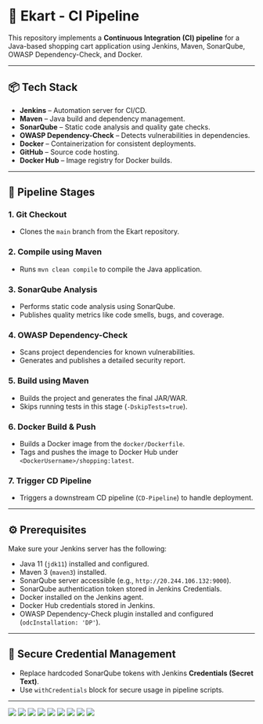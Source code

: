 # 🛒 Ekart - CI Pipeline

This repository implements a **Continuous Integration (CI) pipeline** for a Java-based shopping cart application using Jenkins, Maven, SonarQube, OWASP Dependency-Check, and Docker.

---

## 📦 Tech Stack

- **Jenkins** – Automation server for CI/CD.
- **Maven** – Java build and dependency management.
- **SonarQube** – Static code analysis and quality gate checks.
- **OWASP Dependency-Check** – Detects vulnerabilities in dependencies.
- **Docker** – Containerization for consistent deployments.
- **GitHub** – Source code hosting.
- **Docker Hub** – Image registry for Docker builds.

---

## 🔁 Pipeline Stages

### 1. **Git Checkout**
- Clones the `main` branch from the Ekart repository.

### 2. **Compile using Maven**
- Runs `mvn clean compile` to compile the Java application.

### 3. **SonarQube Analysis**
- Performs static code analysis using SonarQube.
- Publishes quality metrics like code smells, bugs, and coverage.

### 4. **OWASP Dependency-Check**
- Scans project dependencies for known vulnerabilities.
- Generates and publishes a detailed security report.

### 5. **Build using Maven**
- Builds the project and generates the final JAR/WAR.
- Skips running tests in this stage (`-DskipTests=true`).

### 6. **Docker Build & Push**
- Builds a Docker image from the `docker/Dockerfile`.
- Tags and pushes the image to Docker Hub under `<DockerUsername>/shopping:latest`.

### 7. **Trigger CD Pipeline**
- Triggers a downstream CD pipeline (`CD-Pipeline`) to handle deployment.

---

## ⚙️ Prerequisites

Make sure your Jenkins server has the following:

- Java 11 (`jdk11`) installed and configured.
- Maven 3 (`maven3`) installed.
- SonarQube server accessible (e.g., `http://20.244.106.132:9000`).
- SonarQube authentication token stored in Jenkins Credentials.
- Docker installed on the Jenkins agent.
- Docker Hub credentials stored in Jenkins.
- OWASP Dependency-Check plugin installed and configured (`odcInstallation: 'DP'`).

---

## 🔐 Secure Credential Management

- Replace hardcoded SonarQube tokens with Jenkins **Credentials (Secret Text)**.
- Use `withCredentials` block for secure usage in pipeline scripts.

---
![](assets/diagram.png)
![](assets/1.png)
![](assets/7.png)
![](assets/6.png)
![](assets/10.png)
![](assets/5.png)
![](assets/2.png)
![](assets/3.png)
![](assets/4.png)



